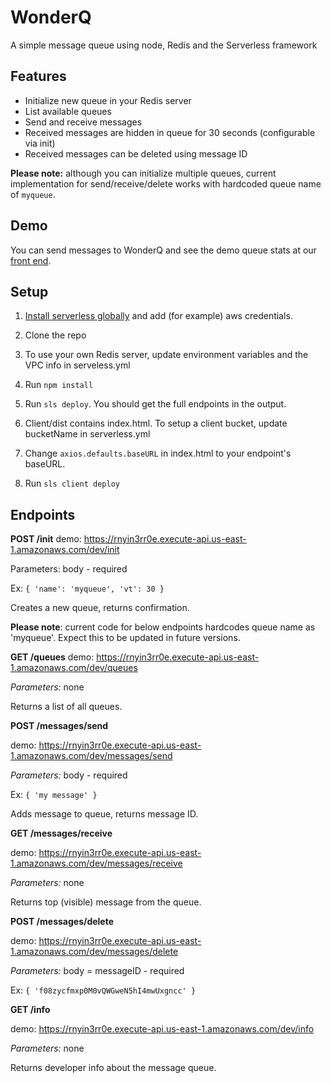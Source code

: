# WonderQ

A simple message queue using node, Redis and the Serverless framework

## Features

* Initialize new queue in your Redis server
* List available queues
* Send and receive messages
* Received messages are hidden in queue for 30 seconds (configurable via init)
* Received messages can be deleted using message ID

**Please note:** although you can initialize multiple queues, current implementation for send/receive/delete works with hardcoded queue name of `myqueue`.

## Demo

You can send messages to WonderQ and see the demo queue stats at our [front end](http://quick-start-dev-serverlessdeploymentbucket-ntikgcvze067.s3-website-us-east-1.amazonaws.com/index.html).

## Setup

1. [Install serverless globally](https://serverless.com/framework/docs/providers/aws/guide/installation/) and add (for example) aws credentials.

2. Clone the repo

3. To use your own Redis server, update environment variables and the VPC info in serveless.yml

4. Run `npm install`

5. Run `sls deploy`. You should get the full endpoints in the output.

6. Client/dist contains index.html. To setup a client bucket, update bucketName in serverless.yml

7. Change `axios.defaults.baseURL` in index.html to your endpoint's baseURL.

8. Run `sls client deploy`

## Endpoints

**POST /init**
demo: https://rnyin3rr0e.execute-api.us-east-1.amazonaws.com/dev/init

Parameters: body - required

Ex:
`{ 'name': 'myqueue', 'vt': 30 }`

Creates a new queue, returns confirmation.

**Please note**: current code for below endpoints hardcodes queue name as 'myqueue'. Expect this to be updated in future versions.

**GET /queues**
demo: https://rnyin3rr0e.execute-api.us-east-1.amazonaws.com/dev/queues

_Parameters:_ none

Returns a list of all queues.

**POST /messages/send**

demo: https://rnyin3rr0e.execute-api.us-east-1.amazonaws.com/dev/messages/send

_Parameters:_ body - required

Ex:
`{ 'my message' }`

Adds message to queue, returns message ID.

**GET /messages/receive**

demo: https://rnyin3rr0e.execute-api.us-east-1.amazonaws.com/dev/messages/receive

_Parameters:_ none

Returns top (visible) message from the queue.

**POST /messages/delete**

demo: https://rnyin3rr0e.execute-api.us-east-1.amazonaws.com/dev/messages/delete

_Parameters:_ body = messageID - required

Ex:
`{ 'f08zycfmxp0M0vQWGweN5hI4mwUxgncc' }`

**GET /info**

demo: https://rnyin3rr0e.execute-api.us-east-1.amazonaws.com/dev/info

_Parameters:_ none

Returns developer info about the message queue.
